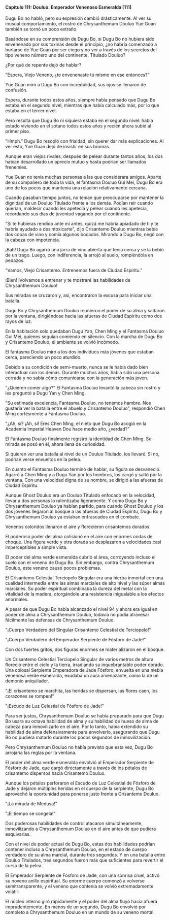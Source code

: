 
#### Capítulo 111: Douluo: Emperador Venenoso Esmeralda [111]

Dugu Bo no habló, pero su expresión cambió drásticamente. Al ver su inusual comportamiento, el rostro de Chrysanthemum Douluo Yue Guan también se tornó un poco extraño.

Basándose en su comprensión de Dugu Bo, si Dugu Bo no hubiera sido envenenado por sus toxinas desde el principio, ¿no habría comenzado a burlarse de Yue Guan por ser ciego y no ver a través de los secretos del tipo veneno número uno del continente, Titulado Douluo?

¿Por qué de repente dejó de hablar?

"Espera, Viejo Veneno, ¿te envenenaste tú mismo en ese entonces?"

Yue Guan miró a Dugu Bo con incredulidad, sus ojos se llenaron de confusión.

Espera, durante todos estos años, siempre había pensado que Dugu Bo estaba en el segundo nivel, mientras que había calculado más, por lo que estaba en el tercer nivel.

Pero resulta que Dugu Bo ni siquiera estaba en el segundo nivel: había estado viviendo en el sótano todos estos años y recién ahora subió al primer piso.

"Hmph." Dugu Bo resopló con frialdad, sin querer dar más explicaciones. Al ver esto, Yue Guan dejó de insistir en sus bromas.

Aunque eran viejos rivales, después de pelear durante tantos años, los dos habían desarrollado un aprecio mutuo y hasta podrían ser llamados frenemies.

Yue Guan no tenía muchas personas a las que considerara amigos. Aparte de su compañero de toda la vida, el fantasma Douluo Gui Mei, Dugu Bo era uno de los pocos que mantenía una relación relativamente cercana.

Cuando pasaban tiempo juntos, no tenían que preocuparse por mantener la dignidad de un Douluo Titulado frente a los demás. Podían reír cuando querían, maldecir cuando les apetecía y pelear cuando les apetecía, recordando sus días de juventud vagando por el continente.

"Si te hubieras rendido ante mí antes, quizá me habría apiadado de ti y te habría ayudado a desintoxicarte", dijo Crisantemo Douluo mientras bebía dos copas de vino y comía algunos bocados. Mirando a Dugu Bo, negó con la cabeza con impotencia.

¡Bah! Dugu Bo agarró una jarra de vino abierta que tenía cerca y se la bebió de un trago. Luego, con indiferencia, la arrojó al suelo, rompiéndola en pedazos.

"Vamos, Viejo Crisantemo. Entrenemos fuera de Ciudad Espíritu."

¡Bien! ¡Volvamos a entrenar y te mostraré las habilidades de Chrysanthemum Douluo!

Sus miradas se cruzaron y, así, encontraron la excusa para iniciar una batalla.

Dugu Bo y Chrysanthemum Douluo reunieron el poder de su alma y saltaron por la ventana, dirigiéndose hacia las afueras de Ciudad Espíritu como dos rayos de luz.

En la habitación solo quedaban Dugu Yan, Chen Ming y el Fantasma Douluo Gui Mei, quienes seguían comiendo en silencio. Con la marcha de Dugu Bo y Crisantemo Douluo, el ambiente se volvió incómodo.

El fantasma Douluo miró a los dos individuos más jóvenes que estaban cerca, pareciendo un poco aturdido.

Debido a su condición de semi-muerto, nunca se le había dado bien interactuar con los demás. Durante muchos años, había sido una persona cerrada y no sabía cómo comunicarse con la generación más joven.

"¿Quieren comer algo?" El Fantasma Douluo levantó la cabeza sin rostro y les preguntó a Dugu Yan y Chen Ming.

"Su estimada excelencia, Fantasma Douluo, no tenemos hambre. Nos gustaría ver la batalla entre el abuelo y Crisantemo Douluo", respondió Chen Ming cortésmente a Fantasma Douluo.

"¿Ah, sí? ¡Ah, sí! Eres Chen Ming, el nieto que Dugu Bo acogió en la Academia Imperial Heaven Dou hace medio año, ¿verdad?"

El Fantasma Douluo finalmente registró la identidad de Chen Ming. Su mirada se posó en él, ahora llena de curiosidad.

Si quieren ver una batalla al nivel de un Douluo Titulado, los llevaré. Si no, podrían verse envueltos en la pelea.

En cuanto el Fantasma Douluo terminó de hablar, su figura se desvaneció. Agarró a Chen Ming y a Dugu Yan por los hombros, los cargó y saltó por la ventana. Con una velocidad digna de su nombre, se dirigió a las afueras de Ciudad Espíritu.

Aunque Ghost Douluo era un Douluo Titulado enfocado en la velocidad, llevar a dos personas lo ralentizaba ligeramente. Y como Dugu Bo y Chrysanthemum Douluo ya habían partido, para cuando Ghost Douluo y los dos jóvenes llegaron al bosque a las afueras de Ciudad Espíritu, Dugu Bo y Chrysanthemum Douluo ya estaban enfrascados en el combate.

Venenos coloridos llenaron el aire y florecieron crisantemos dorados.

El poderoso poder del alma colisionó en el aire con enormes ondas de choque. Una figura verde y otra dorada se desplazaron a velocidades casi imperceptibles a simple vista.

El poder del alma verde esmeralda cubrió el área, corroyendo incluso el suelo con el veneno de Dugu Bo. Sin embargo, contra Chrysanthemum Douluo, este veneno causó pocos problemas.

El Crisantemo Celestial Terciopelo Singular era una hierba inmortal con una cualidad intermedia entre las almas marciales de alto nivel y las súper almas marciales. Su poder espiritual combinaba la dureza del metal con la vitalidad de la madera, otorgándole una resistencia inigualable a los efectos anormales.

A pesar de que Dugu Bo había alcanzado el nivel 94 y ahora era igual en poder de alma a Chrysanthemum Douluo, todavía no podía atravesar fácilmente las defensas de Chrysanthemum Douluo.

"¡Cuerpo Verdadero del Singular Crisantemo Celestial de Terciopelo!"

"¡Cuerpo Verdadero del Emperador Serpiente de Fósforo de Jade!"

Con dos fuertes gritos, dos figuras enormes se materializaron en el bosque.

Un Crisantemo Celestial Terciopelo Singular de varios metros de altura floreció entre el cielo y la tierra, irradiando su inquebrantable poder dorado. Una colosal Serpiente Emperadora de Jade Fósforo, envuelta en una niebla venenosa verde esmeralda, exudaba un aura amenazante, como la de un demonio aniquilador.

"¡El crisantemo se marchita, las heridas se dispersan, las flores caen, los corazones se rompen!"

"¡Escudo de Luz Celestial de Fósforo de Jade!"

Para ser justos, Chrysanthemum Douluo se había preparado para que Dugu Bo usara su octava habilidad de alma y su habilidad de hueso de alma de cabeza para inmovilizarlo en el aire. Por lo tanto, había extendido su habilidad de alma defensivamente para envolverlo, asegurando que Dugu Bo no pudiera matarlo durante los pocos segundos de inmovilización.

Pero Chrysanthemum Douluo no había previsto que esta vez, Dugu Bo arrojaría las reglas por la ventana.

El poder del alma verde esmeralda envolvió al Emperador Serpiente de Fósforo de Jade, que cargó directamente a través de los pétalos de crisantemo dispersos hacia Crisantemo Douluo.

Aunque los pétalos perforaron el Escudo de Luz Celestial de Fósforo de Jade y dejaron múltiples heridas en el cuerpo de la serpiente, Dugu Bo aprovechó la oportunidad para ponerse justo frente a Crisantemo Douluo.

"¡La mirada de Medusa!"

"¡El tiempo se congela!"

Dos poderosas habilidades de control atacaron simultáneamente, inmovilizando a Chrysanthemum Douluo en el aire antes de que pudiera esquivarlas.

Con el nivel de poder actual de Dugu Bo, estas dos habilidades podrían contener incluso a Chrysanthemum Douluo, en el estado de cuerpo verdadero de su alma marcial, durante tres segundos. Y en una batalla entre Douluo Titulados, tres segundos fueron más que suficientes para revertir el curso de la pelea.

El Emperador Serpiente de Fósforo de Jade, con una sonrisa cruel, activó su noveno anillo espiritual. Su enorme cuerpo comenzó a volverse semitransparente, y el veneno que contenía se volvió extremadamente volátil.

El núcleo interno giró rápidamente y el poder del alma fluyó hacia afuera imprudentemente. En menos de un segundo, Dugu Bo envolvió por completo a Chrysanthemum Douluo en un mundo de su veneno mortal.